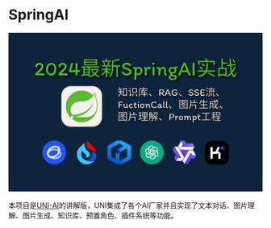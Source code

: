 # SpringAI

![项目内容](./cover.png)

本项目是[UNI-AI](../uni-ai/README.md)的讲解版，UNI集成了各个AI厂家并且实现了文本对话、图片理解、图片生成、知识库、预置角色、插件系统等功能。
